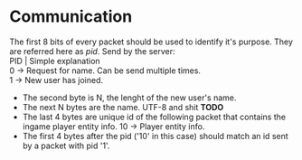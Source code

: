 Communication
====
The first 8 bits of every packet should be used to identify it's purpose. They are referred here as *pid*.
Send by the server:  
PID | Simple explanation  
0 ->	Request for name. Can be send multiple times.  
1 ->	New user has joined.  
 * The second byte is N, the lenght of the new user's name.
 * The next N bytes are the name. UTF-8 and shit **TODO**
 * The last 4 bytes are unique id of the following packet that contains the ingame player entity info.
10 ->	Player entity info.
 * The first 4 bytes after the pid ('10' in this case) should match an id sent by a packet with pid '1'.

